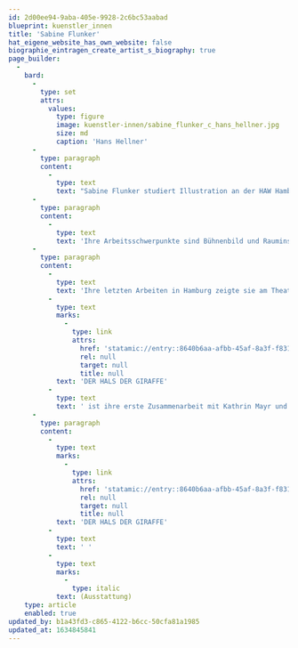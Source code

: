 ```yaml
---
id: 2d00ee94-9aba-405e-9928-2c6bc53aabad
blueprint: kuenstler_innen
title: 'Sabine Flunker'
hat_eigene_website_has_own_website: false
biographie_eintragen_create_artist_s_biography: true
page_builder:
  -
    bard:
      -
        type: set
        attrs:
          values:
            type: figure
            image: kuenstler-innen/sabine_flunker_c_hans_hellner.jpg
            size: md
            caption: 'Hans Hellner'
      -
        type: paragraph
        content:
          -
            type: text
            text: "Sabine Flunker studiert Illustration an der HAW Hamburg und ist seit 1990 als Bühnen- und Kostümbildnerin an diversen deutschsprachigen Theatern beschäftigt, wie z.B. an der Landesbühne Wilhelmshaven, am Theater KONTRASTE in Hamburg, am Volkstheater Wien oder Berliner Ensemble. Sie arbeitet u.a. mit Regisseur:innen wie Mirjam Neidhart, Meike Harten, Paulus Manker und Heiner Müller zusammen. \_ \_\_"
      -
        type: paragraph
        content:
          -
            type: text
            text: 'Ihre Arbeitsschwerpunkte sind Bühnenbild und Rauminstallation, Illustration und die Arbeit in der kulturellen Bildung – regelmäßig in Kooperation mit den Deichtorhallen Hamburg. Außerdem ist sie aktives Mitglied des Künstlerhauses Westwerk.'
      -
        type: paragraph
        content:
          -
            type: text
            text: 'Ihre letzten Arbeiten in Hamburg zeigte sie am Theater Kontraste, Ohnsorg Theater und Winterhuder Fährhaus. '
          -
            type: text
            marks:
              -
                type: link
                attrs:
                  href: 'statamic://entry::8640b6aa-afbb-45af-8a3f-f83158bfbe11'
                  rel: null
                  target: null
                  title: null
            text: 'DER HALS DER GIRAFFE'
          -
            type: text
            text: ' ist ihre erste Zusammenarbeit mit Kathrin Mayr und dem monsun.theater.'
      -
        type: paragraph
        content:
          -
            type: text
            marks:
              -
                type: link
                attrs:
                  href: 'statamic://entry::8640b6aa-afbb-45af-8a3f-f83158bfbe11'
                  rel: null
                  target: null
                  title: null
            text: 'DER HALS DER GIRAFFE'
          -
            type: text
            text: ' '
          -
            type: text
            marks:
              -
                type: italic
            text: (Ausstattung)
    type: article
    enabled: true
updated_by: b1a43fd3-c865-4122-b6cc-50cfa81a1985
updated_at: 1634845841
---
```


